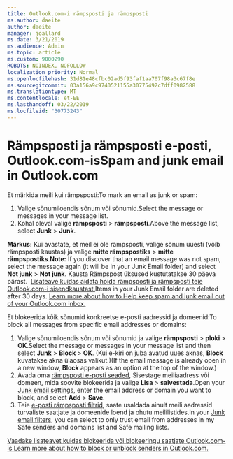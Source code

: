 ```yaml
---
title: Outlook.com-i rämpsposti ja rämpsposti
ms.author: daeite
author: daeite
manager: joallard
ms.date: 3/21/2019
ms.audience: Admin
ms.topic: article
ms.custom: 9000290
ROBOTS: NOINDEX, NOFOLLOW
localization_priority: Normal
ms.openlocfilehash: 31d81e48cfbc02ad5f93faf1aa707f98a3c67f8e
ms.sourcegitcommit: 03a156a9c9740521155a30775492c7dff0982588
ms.translationtype: MT
ms.contentlocale: et-EE
ms.lasthandoff: 03/22/2019
ms.locfileid: "30773243"
---
```

# <a name="spam-and-junk-email-in-outlookcom"></a><span data-ttu-id="457ef-102">Rämpsposti ja rämpsposti e-posti, Outlook.com-is</span><span class="sxs-lookup"><span data-stu-id="457ef-102">Spam and junk email in Outlook.com</span></span>

<span data-ttu-id="457ef-103">Et märkida meili kui rämpsposti:</span><span class="sxs-lookup"><span data-stu-id="457ef-103">To mark an email as junk or spam:</span></span>

1. <span data-ttu-id="457ef-104">Valige sõnumiloendis sõnum või sõnumid.</span><span class="sxs-lookup"><span data-stu-id="457ef-104">Select the message or messages in your message list.</span></span>
1. <span data-ttu-id="457ef-105">Kohal oleval valige **rämpsposti** > **rämpsposti**.</span><span class="sxs-lookup"><span data-stu-id="457ef-105">Above the message list, select **Junk** > **Junk**.</span></span>

<span data-ttu-id="457ef-106">**Märkus:** Kui avastate, et meil ei ole rämpsposti, valige sõnum uuesti (võib rämpsposti kaustas) ja valige **mitte rämpspostiks** > **mitte rämpspostiks**.</span><span class="sxs-lookup"><span data-stu-id="457ef-106">**Note:** If you discover that an email message was not spam, select the message again (it will be in your Junk Email folder) and select **Not junk** > **Not junk**.</span></span> <span data-ttu-id="457ef-107">Kausta Rämpspost üksused kustutatakse 30 päeva pärast.  [Lisateave kuidas aidata hoida rämpsposti ja rämpsposti teie Outlook.com-i sisendkaustast.](https://support.office.com/article/a3ece97b-82f8-4a5e-9ac3-e92fa6427ae4)</span><span class="sxs-lookup"><span data-stu-id="457ef-107">Items in your Junk Email folder are deleted after 30 days. [Learn more about how to Help keep spam and junk email out of your Outlook.com inbox.](https://support.office.com/article/a3ece97b-82f8-4a5e-9ac3-e92fa6427ae4)</span></span>

<span data-ttu-id="457ef-108">Et blokeerida kõik sõnumid konkreetse e-posti aadressid ja domeenid:</span><span class="sxs-lookup"><span data-stu-id="457ef-108">To block all messages from specific email addresses or domains:</span></span>

1. <span data-ttu-id="457ef-109">Valige sõnumiloendis sõnum või sõnumid ja valige **rämpsposti** > **ploki** > **OK**.</span><span class="sxs-lookup"><span data-stu-id="457ef-109">Select the message or messages in your message list and then select **Junk** > **Block** > **OK**.</span></span> <span data-ttu-id="457ef-110">(Kui e-kiri on juba avatud uues aknas, **Block** kuvatakse akna ülaosas valikut.)</span><span class="sxs-lookup"><span data-stu-id="457ef-110">(If the email message is already open in a new window, **Block** appears as an option at the top of the window.)</span></span>
1. <span data-ttu-id="457ef-111">Avada oma [rämpsposti e-posti seaded](https://outlook.live.com/mail/options/mail/junkEmail/blockedSendersAndDomainsV2), Sisestage meiliaadress või domeen, mida soovite blokeerida ja valige **Lisa** > **salvestada**.</span><span class="sxs-lookup"><span data-stu-id="457ef-111">Open your [Junk email settings](https://outlook.live.com/mail/options/mail/junkEmail/blockedSendersAndDomainsV2), enter the email address or domain you want to block, and select **Add** > **Save**.</span></span>
1. <span data-ttu-id="457ef-112">Teie [e-posti rämpsposti filtrid](https://outlook.live.com/mail/options/mail/junkEmail/filtersOption), saate usaldada ainult meili aadressid turvaliste saatjate ja domeenide loend ja ohutu meililistides.</span><span class="sxs-lookup"><span data-stu-id="457ef-112">In your [Junk email filters](https://outlook.live.com/mail/options/mail/junkEmail/filtersOption), you can select to only trust email from addresses in my Safe senders and domains list and Safe mailing lists.</span></span>

[<span data-ttu-id="457ef-113">Vaadake lisateavet kuidas blokeerida või blokeeringu saatjate Outlook.com-is.</span><span class="sxs-lookup"><span data-stu-id="457ef-113">Learn more about how to block or unblock senders in Outlook.com.</span></span>](https://support.office.com/article/afba1c94-77bb-4f50-8b85-057cf52f4d5e)